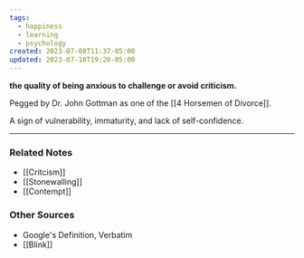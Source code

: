 ```yaml
---
tags:
  - happiness
  - learning
  - psychology
created: 2023-07-08T11:37-05:00
updated: 2023-07-18T19:20-05:00
---
```

**the quality of being anxious to challenge or avoid criticism.**

Pegged by Dr. John Gottman as one of the [[4 Horsemen of Divorce]].

A sign of vulnerability, immaturity, and lack of self-confidence.

---

### Related Notes
- [[Critcism]] 
- [[Stonewalling]] 
- [[Contempt]] 

### Other Sources
- Google's Definition, Verbatim
- [[Blink]]